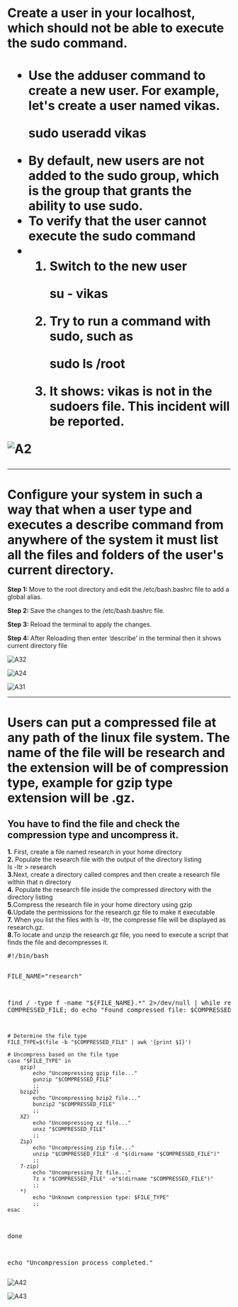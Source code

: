 <h1>Create a user in your localhost, which should not be able to execute the sudo
command.<h1>


<ul>
  <li>Use the adduser command to create a new user. For example, let's create a user named vikas.</li>
   <p>sudo useradd vikas<p>
  <li>By default, new users are not added to the sudo group, which is the group that grants the ability to use sudo.</li>
  <li>To verify that the user cannot execute the sudo command</li>
  <li>
   <ol>
      <li>Switch to the new user</li>
      <p>su - vikas </p>
      <li>Try to run a command with sudo, such as</li>
      <p>sudo ls /root</p>
      <li>It shows:  vikas is not in the sudoers file.  This incident will be reported.
 </li>
   </ol>
</li>
</ul>



![A2](https://github.com/user-attachments/assets/fcf180e9-0385-4b7f-942b-31c26d7c1b3e)



-----------------------------------------------------------------------------------------------------------------------------------------------------------------
<h1>Configure your system in such a way that when a user type and executes a describe command from anywhere of the system it must list all the files and folders of the user's current directory.</h1>

<p><b>Step 1: </b>Move to the root directory and edit the /etc/bash.bashrc file to add a global alias.</p>
<p><b>Step 2: </b>Save the changes to the /etc/bash.bashrc file.</p>
<p><b>Step 3: </b>Reload the terminal to apply the changes. </p>
<p><b>Step 4: </b>After Reloading then enter ‘describe’ in the terminal then it shows current directory file</p>

![A32](https://github.com/user-attachments/assets/f76ede5f-117b-45a1-852d-48a4e36f73dc)

![A24](https://github.com/user-attachments/assets/e9c46434-1376-41d1-96bc-b9796671ba88)

![A31](https://github.com/user-attachments/assets/95590e31-90be-4548-b95b-1b256dd72397)

-----------------------------------------------------------------------------------------------------------------------------------------------------------------

<h1> Users can put a compressed file at any path of the linux file system. The name of the file will be research and the extension will be of compression type, example for gzip type extension will be .gz.</h1>
  <h2>You have to find the file and check the compression type and uncompress it.</h2>
  
<p> 
<b>1.</b> First, create a file named research in your home directory<br>
<b>2.</b> Populate the research file with the output of the directory listing<br>
	  ls -ltr > research<br>
<b>3.</b>Next, create a directory called compres and then create a research file within that      n     directory<br>
<b>4.</b> Populate the research file inside the compressed directory with the directory listing<br>
<b>5.</b>Compress the research file in your home directory using gzip<br>
<b>6.</b>Update the permissions for the research.gz file to make it executable<br>
<b>7.</b> When you list the files with ls -ltr, the compresse file will be displayed as research.gz.<br>
<b>8.</b>To locate and unzip the research.gz file, you need to execute a script that finds the file and decompresses it.<br>
</p>
<pre>#!/bin/bash

FILE_NAME="research"

find / -type f -name "${FILE_NAME}.*" 2>/dev/null | while read -r COMPRESSED_FILE; do
    echo "Found compressed file: $COMPRESSED_FILE"
    
    # Determine the file type
    FILE_TYPE=$(file -b "$COMPRESSED_FILE" | awk '{print $1}')
    
    # Uncompress based on the file type
    case "$FILE_TYPE" in
        gzip)
            echo "Uncompressing gzip file..."
            gunzip "$COMPRESSED_FILE"
            ;;
        bzip2)
            echo "Uncompressing bzip2 file..."
            bunzip2 "$COMPRESSED_FILE"
            ;;
        XZ)
            echo "Uncompressing xz file..."
            unxz "$COMPRESSED_FILE"
            ;;
        Zip)
            echo "Uncompressing zip file..."
            unzip "$COMPRESSED_FILE" -d "$(dirname "$COMPRESSED_FILE")"
            ;;
        7-zip)
            echo "Uncompressing 7z file..."
            7z x "$COMPRESSED_FILE" -o"$(dirname "$COMPRESSED_FILE")"
            ;;
        *)
            echo "Unknown compression type: $FILE_TYPE"
            ;;
    esac
done

echo "Uncompression process completed."</pre>


![A42](https://github.com/user-attachments/assets/68521d3c-c606-45fb-85e0-d001bf18ec94)

![A43](https://github.com/user-attachments/assets/d405b5d5-a39e-4b80-b7f5-d386874ece77)





  
